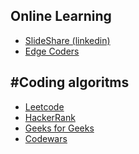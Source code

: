 Online Learning
----------


- [SlideShare (linkedin)](https://www.slideshare.net)
- [Edge Coders](https://edgecoders.com)

#Coding algoritms
-----
- [Leetcode](https://leetcode.com)
- [HackerRank](https://www.hackerrank.com)
- [Geeks for Geeks](http://www.geeksforgeeks.org/a-linked-list-with-next-and-arbit-pointer/)
- [Codewars](https://www.codewars.com/kata/sum-of-pairs/train/javascript)